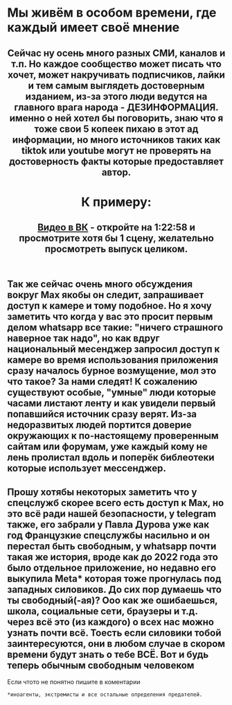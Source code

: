 <!DOCTYPE html>

<title>dez</title>

<html>
    <head>
        <h1>Мы живём в особом времени, где каждый имеет своё мнение</h1>
    </head>
<body>
    <header>
        <h2>Сейчас ну осень много разных СМИ, каналов и т.п. 
             Но каждое сообщество может писать что хочет, может накручивать подписчиков, лайки и тем самым выглядеть достоверным изданием, из-за этого люди ведутся на главного врага народа - ДЕЗИНФОРМАЦИЯ.
            именно о ней хотел бы поговорить, знаю что я тоже свои 5 копеек пихаю в этот ад информации, но много источников таких как tiktok или youtube могут не проверять на достоверность факты которые предоставляет автор.
        </h2>
        <h1> К примеру:</h1>
        <h2> <a href="https://vk.com/search?q=человек%20который%20обманул&z=video-96007970_456241804" class="btn">Видео в ВК</a> - откройте на 1:22:58 и просмотрите хотя бы 1 сцену, желательно просмотреть выпуск целиком.</h2>
    </header>
    <h2>Так же сейчас очень много обсуждения вокруг Max якобы он следит, запрашивает доступ к камере и тому подобное.
        Но я хочу заметить что когда у вас это просит первым делом whatsapp все такие: "ничего страшного наверное так надо", но как вдруг национальный месенджер запросил доступ к камере во время использования приложения сразу началось бурное возмущение, мол это что такое? За нами следят!
    К сожалению существуют особые, "умные" люди которые часами листают ленту и как увидели первый попавшийся источник сразу верят. Из-за недоразвитых людей портится доверие окружающих к по-настоящему проверенным сайтам или форумам, уже каждый кому не лень пролистал вдоль и поперёк библеотеки которые использует мессенджер.     </h2>

 <h2>Прошу хотябы некоторых заметить что у спецслужб скорее всего есть доступ к Max, но это всё ради нашей безопасности, у telegram также, его забрали у Павла Дурова уже как год Французкие спецслужбы насильно и он перестал быть свободным, у whatsapp почти такая же история, вроде как до 2022 года это было отдельное приложение, но недавно его выкупила Meta* которая тоже прогнулась под западных силовиков. 
        До сих пор думаешь что ты свободный(-ая)? Ооо как же ошибаешься, школа, социальные сети, браузеры и т.д. через всё это (из каждого) о всех нас можно узнать почти всё. Тоесть если силовики тобой заинтересуются, они в любом случае в скором времени будут знать о тебе ВСЁ.
        Вот и будь теперь обычным свободным человеком
    </h2>
    Если чтото не понятно пишите в коментарии

    *иноагенты, экстремисты и все остальные определения предателей.  
</body>







</html>
